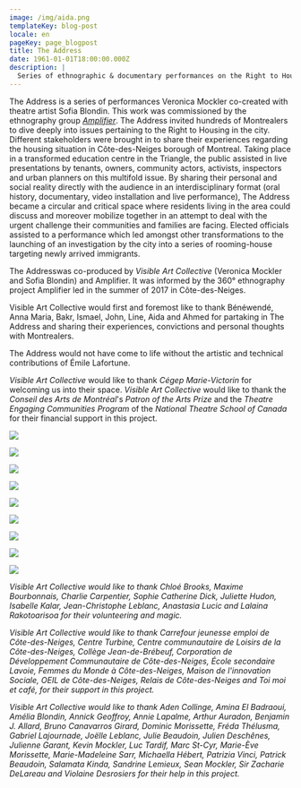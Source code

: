 ```yaml
---
image: /img/aida.png
templateKey: blog-post
locale: en
pageKey: page_blogpost
title: The Address
date: 1961-01-01T18:00:00.000Z
description: |
  Series of ethnographic & documentary performances on the Right to Housing.
---
```

The Address is a series of performances Veronica Mockler co-created with theatre artist Sofia Blondin. This work was commissioned by the ethnography group *[Amplifier](http://amplifier-amplifier.com/)*. The Address invited hundreds of Montrealers to dive deeply into issues pertaining to the Right to Housing in the city. Different stakeholders were brought in to share their experiences regarding the housing situation in Côte-des-Neiges borough of Montreal. Taking place in a transformed education centre in the Triangle, the public assisted in live presentations by tenants, owners, community actors, activists, inspectors and urban planners on this multifold issue. By sharing their personal and social reality directly with the audience in an interdisciplinary format (oral history, documentary, video installation and live performance), The Address became a circular  and critical space where residents living in the area could discuss and moreover mobilize together in an attempt to deal with the urgent challenge their communities and families are facing. Elected officials assisted to a performance which led amongst other transformations to the launching of an investigation by the city into a series of rooming-house targeting newly arrived immigrants.

The Addresswas co-produced by *Visible Art Collective* (Veronica Mockler and Sofia Blondin) and Amplifier. It was informed by the 360° ethnography project Amplifier led in the summer of 2017 in Côte-des-Neiges.

Visible Art Collective would first and foremost like to thank Bénéwendé, Anna Maria, Bakr, Ismael, John, Line, Aida and Ahmed for partaking in The Address and sharing their experiences, convictions and personal thoughts with Montrealers.

The Address would not have come to life without the artistic and technical contributions of Émile Lafortune.

*Visible Art Collective* would like to thank *Cégep Marie-Victorin* for welcoming us into their space. *Visible Art Collective* would like to thank the *Conseil des Arts de Montréal*'s *Patron of the Arts Prize* and the *Theatre Engaging Communities Program* of the *National Theatre School of Canada* for their financial support in this project.

![](/img/benewende.png)

![](/img/benewende_01.png)

![](/img/anna_maria.png)

![](/img/ahmed.png)

![](/img/ismael.png)

![](/img/visible_l-adresse_02.png)

![](/img/line.png)

![](/img/john.png)

![](/img/bakr.png)

*Visible Art Collective would like to thank Chloé Brooks, Maxime Bourbonnais, Charlie Carpentier, Sophie Catherine Dick, Juliette Hudon, Isabelle Kalar, Jean-Christophe Leblanc, Anastasia Lucic and Lalaina Rakotoarisoa for their volunteering and magic.*

*Visible Art Collective would like to thank Carrefour jeunesse emploi de Côte-des-Neiges, Centre Turbine, Centre communautaire de Loisirs de la Côte-des-Neiges, Collège Jean-de-Brébeuf, Corporation de Développement Communautaire de Côte-des-Neiges, École secondaire Lavoie, Femmes du Monde à Côte-des-Neiges, Maison de l'innovation Sociale, OEIL de Côte-des-Neiges, Relais de Côte-des-Neiges and Toi moi et café, for their support in this project.* 

*Visible Art Collective would like to thank Aden Collinge, Amina El Badraoui, Amélia Blondin, Annick Geoffroy, Annie Lapalme, Arthur Auradon, Benjamin J. Allard, Bruno Canavarros Girard, Dominic Morissette, Fréda Thélusma, Gabriel Lajournade, Joëlle Leblanc, Julie Beaudoin, Julien Deschênes, Julienne Garant, Kevin Mockler, Luc Tardif, Marc St-Cyr, Marie-Ève Morissette, Marie-Madeleine Sarr, Michaella Hébert, Patrizia Vinci, Patrick Beaudoin, Salamata Kinda, Sandrine Lemieux, Sean Mockler, Sir Zacharie DeLareau and Violaine Desrosiers for their help in this project.*
